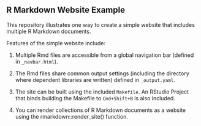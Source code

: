 ## R Markdown Website Example

This repository illustrates one way to create a simple website that includes multiple R Markdown documents. 

Features of the simple website include:

1. Multiple Rmd files are accessible from a global navigation bar (defined in `_navbar.html`).

2. The Rmd files share common output settings (including the directory where dependent libraries are written) defined in `_output.yaml`.

3. The site can be built using the included `Makefile`. An RStudio Project that binds building the Makefile to `Cmd+Shift+B` is also included.

4. You can render collections of R Markdown documents as a website using the rmarkdown::render_site() function.
